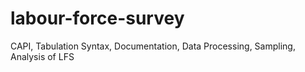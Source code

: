 # labour-force-survey
 CAPI, Tabulation Syntax, Documentation, Data Processing, Sampling, Analysis of LFS
